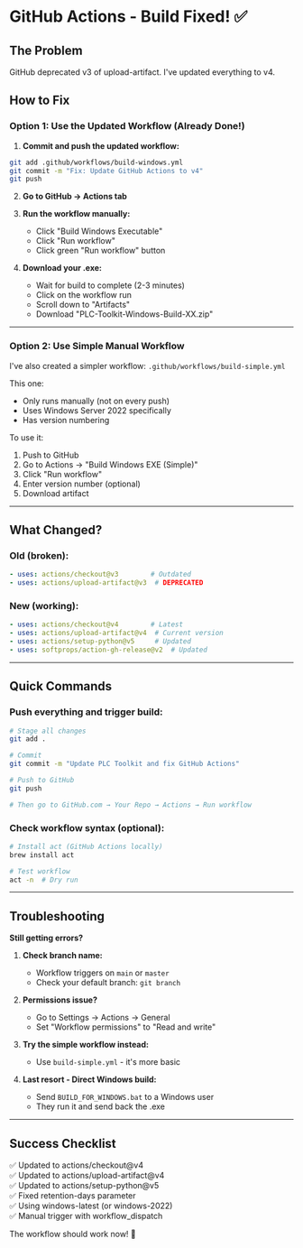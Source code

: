 # GitHub Actions - Build Fixed! ✅

## The Problem
GitHub deprecated v3 of upload-artifact. I've updated everything to v4.

## How to Fix

### Option 1: Use the Updated Workflow (Already Done!)

1. **Commit and push the updated workflow:**
```bash
git add .github/workflows/build-windows.yml
git commit -m "Fix: Update GitHub Actions to v4"
git push
```

2. **Go to GitHub → Actions tab**

3. **Run the workflow manually:**
   - Click "Build Windows Executable"
   - Click "Run workflow"
   - Click green "Run workflow" button

4. **Download your .exe:**
   - Wait for build to complete (2-3 minutes)
   - Click on the workflow run
   - Scroll down to "Artifacts"
   - Download "PLC-Toolkit-Windows-Build-XX.zip"

---

### Option 2: Use Simple Manual Workflow

I've also created a simpler workflow: `.github/workflows/build-simple.yml`

This one:
- Only runs manually (not on every push)
- Uses Windows Server 2022 specifically
- Has version numbering

To use it:
1. Push to GitHub
2. Go to Actions → "Build Windows EXE (Simple)"
3. Click "Run workflow"
4. Enter version number (optional)
5. Download artifact

---

## What Changed?

### Old (broken):
```yaml
- uses: actions/checkout@v3        # Outdated
- uses: actions/upload-artifact@v3  # DEPRECATED
```

### New (working):
```yaml
- uses: actions/checkout@v4        # Latest
- uses: actions/upload-artifact@v4  # Current version
- uses: actions/setup-python@v5     # Updated
- uses: softprops/action-gh-release@v2  # Updated
```

---

## Quick Commands

### Push everything and trigger build:
```bash
# Stage all changes
git add .

# Commit
git commit -m "Update PLC Toolkit and fix GitHub Actions"

# Push to GitHub
git push

# Then go to GitHub.com → Your Repo → Actions → Run workflow
```

### Check workflow syntax (optional):
```bash
# Install act (GitHub Actions locally)
brew install act

# Test workflow
act -n  # Dry run
```

---

## Troubleshooting

**Still getting errors?**

1. **Check branch name:**
   - Workflow triggers on `main` or `master`
   - Check your default branch: `git branch`

2. **Permissions issue?**
   - Go to Settings → Actions → General
   - Set "Workflow permissions" to "Read and write"

3. **Try the simple workflow instead:**
   - Use `build-simple.yml` - it's more basic

4. **Last resort - Direct Windows build:**
   - Send `BUILD_FOR_WINDOWS.bat` to a Windows user
   - They run it and send back the .exe

---

## Success Checklist

✅ Updated to actions/checkout@v4  
✅ Updated to actions/upload-artifact@v4  
✅ Updated to actions/setup-python@v5  
✅ Fixed retention-days parameter  
✅ Using windows-latest (or windows-2022)  
✅ Manual trigger with workflow_dispatch  

The workflow should work now! 🎉
